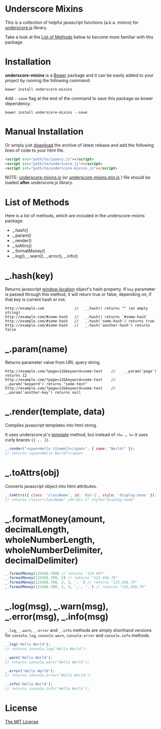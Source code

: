 # Underscore Mixins
This is a collection of helpful javascript functions (a.k.a. mixins) for [underscore.js](http://underscorejs.org) library.

Take a look at the [List of Methods](#list-of-methods) below to become more familiar with this package.

# Installation
**underscore-mixins** is a [Bower](http://bower.io/) package and it can be easily added to your project by running the following command:
```
bower install underscore-mixins
```
Add `--save` flag at the end of the command to save this package as bower dependency. 
```
bower install underscore-mixins --save
```

# Manual Installation
Or simply just [download](https://github.com/Landish/underscore-mixins/archive/master.zip) the archive of latest release and add the following lines of code to your html file.

```html
<script src="path/to/jquery.js"></script>
<script src="path/to/underscore.js"></script>
<script src="path/to/underscore-mixins.js"></script>
```

NOTE: [underscore-mixins.js](https://github.com/Landish/underscore-mixins/blob/master/dist/underscore-mixins.js) (or [underscore-mixins.min.js](https://github.com/Landish/underscore-mixins/blob/master/dist/underscore-mixins.min.js) ) file should be loaded **after** underscore.js library.

# List of Methods

Here is a list of methods, which are included in the underscore-mixins package.

* _.hash()
* _.param()
* _.render()
* _.toAttrs() 
* _.formatMoney()
* _.log(), _.warn(), _.error(), _.info()


# _.hash(key)

Returns javascript [window location](https://developer.mozilla.org/en-US/docs/Web/API/Window.location) object's hash property. 
If `key` parameter is passed through this method, it will return true or false, depending on, if that key is current hash or not.

```
http://example.com              //   _.hash() returns "" (an empty string)
http://example.com/#some-hash   //   _.hash() returns `#some-hash`
http://example.com/#some-hash   //   _.hash('some-hash') returns true
http://example.com/#some-hash   //   _.hash('another-hash') returns false
```

# _.param(name)

Returns parameter value from URL query string.

```
http://example.com/?page=12&keyword=some-text    //    _.param('page') returns 12
http://example.com/?page=12&keyword=some-text    //    _.param('keyword') returns "some-text"
http://example.com/?page=12&keyword=some-text    //    _.param('another-key') returns null
```

# _.render(template, data)
Compiles javascript templates into html string.

It uses underscore.js's [template](http://underscorejs.org/#template) method, but instead of `<%= … %>` it uses curly braces `{{ .. }}`.

```javascript
_.render("<span>Hello {{name}}</span>", { name: "World!" });   
// returns <span>Hello World!</span>
```

# _.toAttrs(obj)

Converts javascript object into html attributes.

```javascript
_.toAttrs({ class: 'className', id: 'div-1', style: 'display:none' }); 
// returns class="className" id="div-1" style="display:none"
```

# _.formatMoney(amount, decimalLength, wholeNumberLength, wholeNumberDelimiter, decimalDelimiter)
```javascript
_.formatMoney(123456.789) // returns "123 457"
_.formatMoney(123456.789, 2) // returns "123 456.79"
_.formatMoney(123456.789, 2, 3, ', ') // returns "123,456.79"
_.formatMoney(123456.789, 2, 3, ',', ',') // returns "123,456,79"
```

# _.log(msg), _.warn(msg), _.error(msg), _.info(msg)

`_.log`, `_.warn`, `_.error` and `_.info` methods are simply shorthand versions for `console.log`, `console.warn`, `console.error` and `console.info` methods.

```javascript
_.log('Hello World');
// returns console.log('Hello World');

_.warn('Hello World');
// returns console.warn('Hello World');

_.error('Hello World');
// returns console.error('Hello World');

_.info('Hello World');
// returns console.info('Hello World');
```

# License
[The MIT License](https://github.com/Landish/underscore-mixins/blob/master/LICENSE.md)